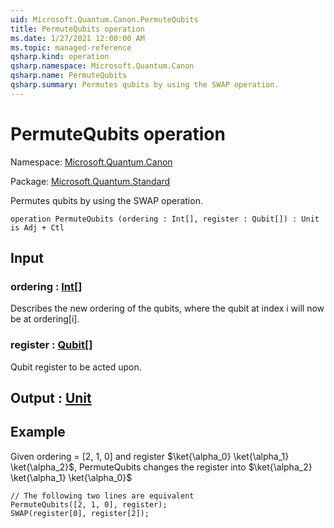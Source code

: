 ```yaml
---
uid: Microsoft.Quantum.Canon.PermuteQubits
title: PermuteQubits operation
ms.date: 1/27/2021 12:00:00 AM
ms.topic: managed-reference
qsharp.kind: operation
qsharp.namespace: Microsoft.Quantum.Canon
qsharp.name: PermuteQubits
qsharp.summary: Permutes qubits by using the SWAP operation.
---
```


# PermuteQubits operation

Namespace: [Microsoft.Quantum.Canon](xref:Microsoft.Quantum.Canon)

Package: [Microsoft.Quantum.Standard](https://nuget.org/packages/Microsoft.Quantum.Standard)


Permutes qubits by using the SWAP operation.

```qsharp
operation PermuteQubits (ordering : Int[], register : Qubit[]) : Unit is Adj + Ctl
```


## Input

### ordering : [Int](xref:microsoft.quantum.lang-ref.int)[]

Describes the new ordering of the qubits, where the qubit at index i will now be at ordering[i].


### register : [Qubit](xref:microsoft.quantum.lang-ref.qubit)[]

Qubit register to be acted upon.



## Output : [Unit](xref:microsoft.quantum.lang-ref.unit)



## Example

Given ordering = [2, 1, 0] and register $\ket{\alpha_0} \ket{\alpha_1} \ket{\alpha_2}$, PermuteQubitschanges the register into $\ket{\alpha_2} \ket{\alpha_1} \ket{\alpha_0}$```qsharp// The following two lines are equivalentPermuteQubits([2, 1, 0], register);SWAP(register[0], register[2]);```